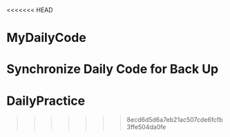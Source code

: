 <<<<<<< HEAD
# MyDailyCode
Synchronize Daily Code for Back Up
=======
# DailyPractice
>>>>>>> 8ecd6d5d6a7eb21ac507cde6fcfb3ffe504da0fe
